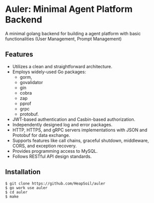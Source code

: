 # Auler: Minimal Agent Platform Backend

A minimal golang backend for building a agent platform with basic functionalities (User Management, Prompt Management)

## Features
- Utilizes a clean and straightforward architecture.
- Employs widely-used Go packages:
    - gorm, 
    - govalidator
    - gin
    - cobra
    - zap
    - pprof
    - grpc
    - protobuf.
- JWT-based authentication and Casbin-based authorization.
- Independently designed log and error packages.
- HTTP, HTTPS, and gRPC servers implementations with JSON and Protobuf for data exchange.
- Supports features like call chains, graceful shutdown, middleware, CORS, and exception recovery.
-  Provides programming access to MySQL.
-  Follows RESTful API design standards.


## Installation
```
$ git clone https://github.com/HeapSoil/auler
$ go work use auler
$ cd auler
$ make
```